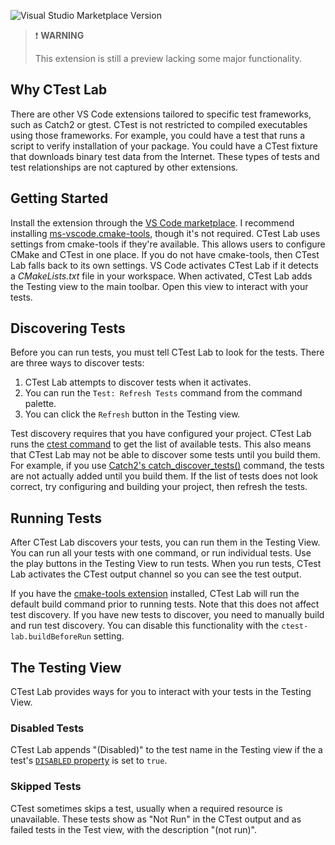 <!-- Jekyll and Github Pages process this file into a website. A level -->
<!-- heading is redundant in the produced HTML. -->
<!-- markdownlint-disable MD041 -->

![Visual Studio Marketplace Version](https://img.shields.io/visual-studio-marketplace/v/brobeson.ctest-lab?label=Current%20Version)

<!-- prettier-ignore -->
> ❗ **WARNING**
>
> This extension is still a preview lacking some major functionality.

## Why CTest Lab

There are other VS Code extensions tailored to specific test frameworks, such as
Catch2 or gtest. CTest is not restricted to compiled executables using those
frameworks. For example, you could have a test that runs a script to verify
installation of your package. You could have a CTest fixture that downloads
binary test data from the Internet. These types of tests and test relationships
are not captured by other extensions.

## Getting Started

Install the extension through the
[VS Code marketplace](https://marketplace.visualstudio.com/items?itemName=brobeson.ctest-lab).
I recommend installing
[ms-vscode.cmake-tools](https://marketplace.visualstudio.com/items?itemName=ms-vscode.cmake-tools),
though it's not required. CTest Lab uses settings from cmake-tools if they're
available. This allows users to configure CMake and CTest in one place. If you
do not have cmake-tools, then CTest Lab falls back to its own settings. VS Code
activates CTest Lab if it detects a _CMakeLists.txt_ file in your workspace.
When activated, CTest Lab adds the Testing view to the main toolbar. Open this
view to interact with your tests.

## Discovering Tests

Before you can run tests, you must tell CTest Lab to look for the tests. There
are three ways to discover tests:

1. CTest Lab attempts to discover tests when it activates.
1. You can run the `Test: Refresh Tests` command from the command palette.
1. You can click the `Refresh` button in the Testing view.

Test discovery requires that you have configured your project. CTest Lab runs
the [ctest command](https://cmake.org/cmake/help/latest/manual/ctest.1.html) to
get the list of available tests. This also means that CTest Lab may not be able
to discover some tests until you build them. For example, if you use
[Catch2's catch_discover_tests()](https://github.com/catchorg/Catch2/blob/devel/docs/cmake-integration.md#automatic-test-registration)
command, the tests are not actually added until you build them. If the list of
tests does not look correct, try configuring and building your project, then
refresh the tests.

## Running Tests

After CTest Lab discovers your tests, you can run them in the Testing View. You
can run all your tests with one command, or run individual tests. Use the play
buttons in the Testing View to run tests. When you run tests, CTest Lab
activates the CTest output channel so you can see the test output.

If you have the
[cmake-tools extension](https://marketplace.visualstudio.com/items?itemName=ms-vscode.cmake-tools)
installed, CTest Lab will run the default build command prior to running tests.
Note that this does not affect test discovery. If you have new tests to
discover, you need to manually build and run test discovery. You can disable
this functionality with the `ctest-lab.buildBeforeRun` setting.

## The Testing View

CTest Lab provides ways for you to interact with your tests in the Testing View.

<!-- prettier-ignore -->
<!--
### Test Tags

VS Code's test API provides support for test tags. Users can filter tests by tag
in the Testing view. CTest Lab checks your tests'
[`LABELS` properties](https://cmake.org/cmake/help/latest/prop_test/LABELS.html)
and adds all your labels as tags. In this example, if you filter
`@ctest-lab-tests:unit` in the VS Code Testing view, you will see `foo_test` and
`bar_test`. If you filter `@ctest-lab-tests:e2e`, you will only see
`end_to_end_test`.

```cmake
add_executable(foo_test foo_test.cpp)
add_test(NAME foo_test COMMAND foo_test)
add_executable(bar_test bar_test.cpp)
add_test(NAME bar_test COMMAND bar_test)
set_tests_properties(foo_test bar_test PROPERTIES LABELS "unit")

add_executable(end_to_end_test e2e_test.cpp)
add_test(NAME end_to_end_test COMMAND end_to_end_test)
set_tests_properties(end_to_end_test PROPERTIES LABELS "e2e")
```
-->

### Disabled Tests

CTest Lab appends "(Disabled)" to the test name in the Testing view if the a
test's
[`DISABLED` property](https://cmake.org/cmake/help/latest/prop_test/DISABLED.html)
is set to `true`.

### Skipped Tests

CTest sometimes skips a test, usually when a required resource is unavailable.
These tests show as "Not Run" in the CTest output and as failed tests in the
Test view, with the description "(not run)".
